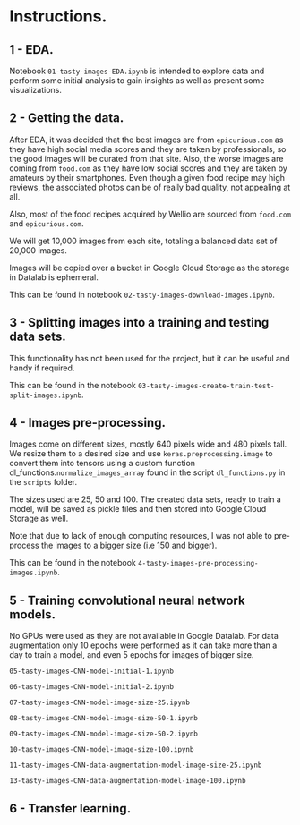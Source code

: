 # Instructions.

## 1 - EDA.
Notebook `01-tasty-images-EDA.ipynb` is intended to explore data and perform some initial analysis to gain insights as well as present some visualizations.

## 2 - Getting the data.
After EDA, it was decided that the best images are from `epicurious.com` as they have high social media scores and they are taken by professionals, so the good images will be curated from that site. Also, the worse images are coming from `food.com` as they have low social scores and they are taken by amateurs by their smartphones. Even though a given food recipe may high reviews, the associated photos can be of really bad quality, not appealing at all.

Also, most of the food recipes acquired by Wellio are sourced from `food.com` and `epicurious.com`.

We will get 10,000 images from each site, totaling a balanced data set of 20,000 images.

Images will be copied over a bucket in Google Cloud Storage as the storage in Datalab is ephemeral.

This can be found in notebook `02-tasty-images-download-images.ipynb`.

## 3 - Splitting images into a training and testing data sets.
This functionality has not been used for the project, but it can be useful and handy if required.

This can be found in the notebook `03-tasty-images-create-train-test-split-images.ipynb`.

## 4 - Images pre-processing.
Images come on different sizes, mostly 640 pixels wide and 480 pixels tall. We resize them to a desired size and use `keras.preprocessing.image` to convert them into tensors using a custom function dl_functions.`normalize_images_array`
found in the script `dl_functions.py` in the `scripts` folder.

The sizes used are 25, 50 and 100. The created data sets, ready to train a model, will be saved as pickle files and then stored into Google Cloud Storage as well.

Note that due to lack of enough computing resources, I was not able to pre-process the images to a bigger size (i.e 150 and bigger).

This can be found in the notebook `4-tasty-images-pre-processing-images.ipynb`.

## 5 - Training convolutional neural network models.

No GPUs were used as they are not available in Google Datalab. For data augmentation only 10 epochs were performed as it can take more than a day to train a model, and even 5 epochs for images of bigger size.

`05-tasty-images-CNN-model-initial-1.ipynb`

`06-tasty-images-CNN-model-initial-2.ipynb`

`07-tasty-images-CNN-model-image-size-25.ipynb`

`08-tasty-images-CNN-model-image-size-50-1.ipynb`

`09-tasty-images-CNN-model-image-size-50-2.ipynb`

`10-tasty-images-CNN-model-image-size-100.ipynb`

`11-tasty-images-CNN-data-augmentation-model-image-size-25.ipynb`

`13-tasty-images-CNN-data-augmentation-model-image-100.ipynb`

## 6 - Transfer learning.
